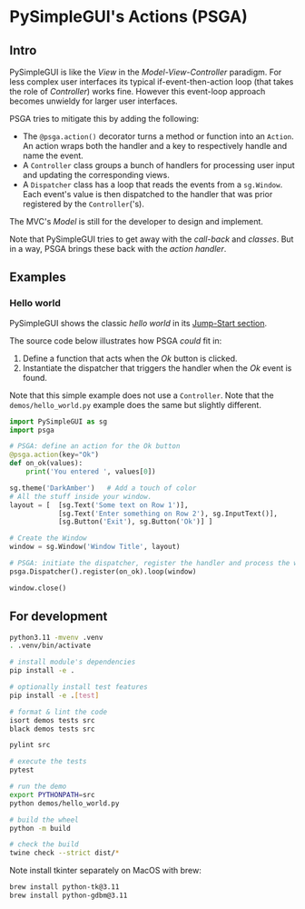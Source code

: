 # PySimpleGUI's Actions (PSGA)

## Intro

PySimpleGUI is like the _View_ in the _Model-View-Controller_ paradigm.
For less complex user interfaces its typical if-event-then-action loop
(that takes the role of _Controller_) works fine.
However this event-loop approach becomes unwieldy for larger user interfaces.

PSGA tries to mitigate this by adding the following:
- The `@psga.action()` decorator turns a method or function into an `Action`.
  An action wraps both the handler and a key to respectively handle and name the event.
- A `Controller` class groups a bunch of handlers for processing
  user input and updating the corresponding views.
- A `Dispatcher` class has a loop that reads the events from a `sg.Window`.
  Each event's value is then dispatched to the handler
  that was prior registered by the `Controller`('s).

The MVC's _Model_ is still for the developer to design and implement.

Note that PySimpleGUI tries to get away with the _call-back_ and _classes_.
But in a way, PSGA brings these back with the _action handler_.

## Examples

### Hello world

PySimpleGUI shows the classic _hello world_ in its [Jump-Start section](https://www.pysimplegui.org/en/latest/).

The source code below illustrates how PSGA _could_ fit in:
1. Define a function that acts when the _Ok_ button is clicked.
2. Instantiate the dispatcher that triggers the handler when the _Ok_ event is found.

Note that this simple example does not use a `Controller`.
Note that the `demos/hello_world.py` example does the same but slightly different.

```python
import PySimpleGUI as sg
import psga

# PSGA: define an action for the Ok button
@psga.action(key="Ok")
def on_ok(values):
    print('You entered ', values[0])

sg.theme('DarkAmber')   # Add a touch of color
# All the stuff inside your window.
layout = [  [sg.Text('Some text on Row 1')],
            [sg.Text('Enter something on Row 2'), sg.InputText()],
            [sg.Button('Exit'), sg.Button('Ok')] ]

# Create the Window
window = sg.Window('Window Title', layout)

# PSGA: initiate the dispatcher, register the handler and process the window's events
psga.Dispatcher().register(on_ok).loop(window)

window.close()
```

## For development

```bash
python3.11 -mvenv .venv
. .venv/bin/activate

# install module's dependencies
pip install -e .

# optionally install test features
pip install -e .[test]

# format & lint the code
isort demos tests src
black demos tests src

pylint src

# execute the tests
pytest

# run the demo
export PYTHONPATH=src
python demos/hello_world.py

# build the wheel
python -m build

# check the build
twine check --strict dist/*
```

Note install tkinter separately on MacOS with brew:

```bash
brew install python-tk@3.11
brew install python-gdbm@3.11
```